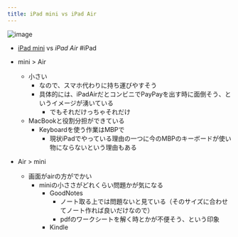 ```yaml
---
title: iPad mini vs iPad Air
---
```


![image](https://gyazo.com/9a54dc6170a7d3834f5af721a46c7192/thumb/1000)

* [iPad mini](iPad%20mini.md) vs *iPad Air* #iPad

* mini > Air
  
  * 小さい
    * なので、スマホ代わりに持ち運びやすそう
    * 具体的には、iPadAirだとコンビニでPayPayを出す時に面倒そう、というイメージが湧いている
      * でもそれだけっちゃそれだけ
  * MacBookと役割分担ができている
    * Keyboardを使う作業はMBPで
      * 現状iPadでやっている理由の一つに今のMBPのキーボードが使い物にならないという理由もある
* Air > mini
  
  * 画面がairの方がでかい
    * miniの小ささがどれくらい問題かが気になる
      * GoodNotes
        * ノート取る上では問題ないと見ている（そのサイズに合わせてノート作れば良いだけなので）
        * pdfのワークシートを解く時とかが不便そう、という印象
      * Kindle
